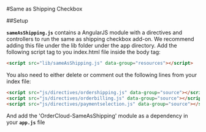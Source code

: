 #Same as Shipping Checkbox

##Setup

**`sameAsShipping.js`** contains a AngularJS module with a directives and controllers to run the same as shipping checkbox add-on.
We recommend adding this file under the lib folder under the app directory.
Add the following script tag to you index.html file inside the body tag:
```html
<script src="lib/sameAsShipping.js" data-group="resources"></script>
```

You also need to either delete or comment out the following lines from your index file:
```html
<script src="js/directives/ordershipping.js" data-group="source"></script>
<script src="js/directives/orderbilling.js" data-group="source"></script>
<script src="js/directives/paymentselection.js" data-group="source"></script>
```
And add the 'OrderCloud-SameAsShipping' module as a dependency in your **`app.js`** file

